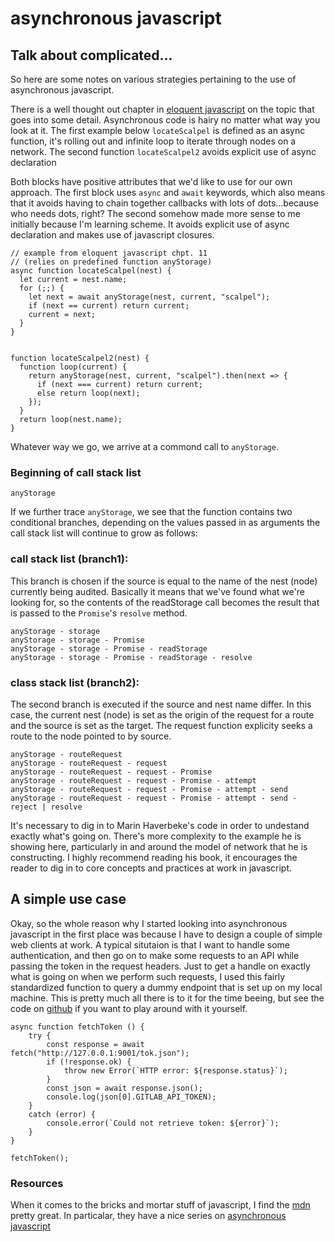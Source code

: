 # asynchronous javascript

## Talk about complicated...

So here are some notes on various strategies pertaining to the use of
asynchronous javascript.

There is a well thought out chapter in [eloquent javascript](https://eloquentjavascript.net/code/#11.1)
on the topic that goes into some detail. Asynchronous code is hairy no matter what way you look
at it. The first example below `locateScalpel` is defined as an async function,
it's rolling out and infinite loop to iterate through nodes on a network.
The second function `locateScalpel2` avoids explicit use of async declaration

Both blocks have positive attributes that we'd like to use for our own
approach. The first block uses `async` and `await` keywords, which also means
that it avoids having to chain together callbacks with lots of dots...because
who needs dots, right? The second somehow made more sense to me initially because 
I'm learning scheme. It avoids explicit use of async declaration and makes use of 
javascript closures.

```
// example from eloquent javascript chpt. 11
// (relies on predefined function anyStorage)
async function locateScalpel(nest) {
  let current = nest.name;
  for (;;) {
    let next = await anyStorage(nest, current, "scalpel");
    if (next == current) return current;
    current = next;
  }
}


function locateScalpel2(nest) {
  function loop(current) {
    return anyStorage(nest, current, "scalpel").then(next => {
      if (next === current) return current;
      else return loop(next);
    });
  }
  return loop(nest.name);
}
```


Whatever way we go, we arrive at a commond call to `anyStorage`.


### Beginning of call stack list
```
anyStorage
```

If we further trace `anyStorage`, we see that the function contains two conditional
branches, depending on the values passed in as arguments the call stack list
will continue to grow as follows:

### call stack list (branch1):

This branch is chosen if the source is equal to the name of the nest (node) currently
being audited. Basically it means that we've found what we're looking for, so the
contents of the readStorage call becomes the result that is passed to the
`Promise`'s `resolve` method.

```
anyStorage - storage
anyStorage - storage - Promise
anyStorage - storage - Promise - readStorage
anyStorage - storage - Promise - readStorage - resolve

```

### class stack list (branch2):

The second branch is executed if the source and nest name differ. In this case,
the current nest (node) is set as the origin of the request for a route and the
source is set as the target. The request function explicity seeks a route
to the node pointed to by source.

```
anyStorage - routeRequest
anyStorage - routeRequest - request
anyStorage - routeRequest - request - Promise
anyStorage - routeRequest - request - Promise - attempt
anyStorage - routeRequest - request - Promise - attempt - send
anyStorage - routeRequest - request - Promise - attempt - send - reject | resolve
```

It's necessary to dig in to Marin Haverbeke's code in order to undestand
exactly what's going on. There's more complexity to the example he is showing
here, particularly in and around the model of network that he is constructing.
I highly recommend reading his book, it encourages the reader to dig in to core 
concepts and practices at work in javascript. 

## A simple use case

Okay, so the whole reason why I started looking into asynchronous javascript in
the first place was because I have to design a couple of simple web clients at
work. A typical situtaion is that I want to handle some authentication, and
then go on to make some requests to an API while passing the token in the
request headers. Just to get a handle on exactly what is going on when we
perform such requests, I used this fairly standardized function to query a
dummy endpoint that is set up on my local machine. This is pretty much all
there is to it for the time beeing, but see the code on [github](https://github.com/adammccartney/adapi-client) 
if you want to play around with it yourself.

```
async function fetchToken () {
    try {
        const response = await fetch("http://127.0.0.1:9001/tok.json");
        if (!response.ok) {
            throw new Error(`HTTP error: ${response.status}`);
        }
        const json = await response.json();
        console.log(json[0].GITLAB_API_TOKEN);
    }
    catch (error) {
        console.error(`Could not retrieve token: ${error}`);
    }
}

fetchToken();
```


### Resources

When it comes to the bricks and mortar stuff of javascript, I find the
[mdn](https://developer.mozilla.org/en-US/docs/Web/JavaScript) pretty great.
In particalar, they have a nice series on [asynchronous javascript](https://developer.mozilla.org/en-US/docs/Learn/JavaScript/Asynchronous)

